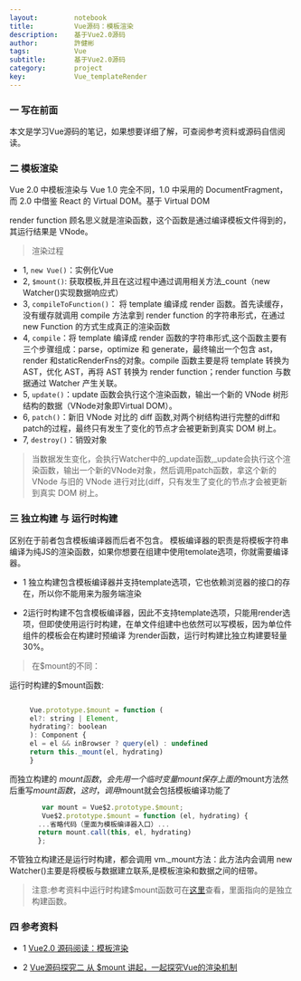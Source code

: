 ```yaml
---
layout:     	notebook
title:     	    Vue源码：模板渲染
description:    基于Vue2.0源码
author:     	許健彬
tags:      	    Vue
subtitle:     	基于Vue2.0源码
category:     	project
key:            Vue_templateRender
---
```


### 一 写在前面

本文是学习Vue源码的笔记，如果想要详细了解，可查阅参考资料或源码自信阅读。

### 二 模板渲染

Vue 2.0 中模板渲染与 Vue 1.0 完全不同，1.0 中采用的 DocumentFragment，而 2.0 中借鉴 React 的 Virtual DOM。基于 Virtual DOM

render function 顾名思义就是渲染函数，这个函数是通过编译模板文件得到的，其运行结果是 VNode。

> 渲染过程

* 1, `new Vue()`：实例化Vue               
* 2, `$mount()`: 获取模板,并且在这过程中通过调用相关方法_count（new Watcher()实现数据响应式）
* 3, `compileToFunction()`： 将 template 编译成 render 函数。首先读缓存，没有缓存就调用 compile 方法拿到 render function 的字符串形式，在通过new Function 的方式生成真正的渲染函数
* 4, `compile`：将 template 编译成 render 函数的字符串形式,这个函数主要有三个步骤组成：parse，optimize 和 generate，最终输出一个包含 ast，render 和staticRenderFns的对象。compile 函数主要是将 template 转换为 AST，优化 AST，再将 AST 转换为 render function；render function 与数据通过 Watcher 产生关联。
* 5,  `update()`：update 函数会执行这个渲染函数，输出一个新的 VNode 树形结构的数据（VNode对象即Virtual DOM）。
* 6,  `patch()`：新旧 VNode 对比的 diff 函数,对两个树结构进行完整的diff和patch的过程，最终只有发生了变化的节点才会被更新到真实 DOM 树上。
* 7,  `destroy()`：销毁对象

> 当数据发生变化，会执行Watcher中的_update函数,_update会执行这个渲染函数，输出一个新的VNode对象，然后调用patch函数，拿这个新的 VNode 与旧的 VNode 进行对比(diff，只有发生了变化的节点才会被更新到真实 DOM 树上。

### 三 独立构建 与 运行时构建

  区别在于前者包含模板编译器而后者不包含。
  模板编译器的职责是将模板字符串编译为纯JS的渲染函数，如果你想要在组建中使用temolate选项，你就需要编译器。

  * 1 独立构建包含模板编译器并支持template选项，它也依赖浏览器的接口的存在，所以你不能用来为服务端渲染

  * 2运行时构建不包含模板编译器，因此不支持template选项，只能用render选项，但即使使用运行时构建，在单文件组建中也依然可以写模板，因为单位件组件的模板会在构建时预编译
    为render函数，运行时构建比独立构建要轻量30%。

  > 在$mount的不同：

  运行时构建的$mount函数:

```javascript

     Vue.prototype.$mount = function (
     el?: string | Element,
     hydrating?: boolean
     ): Component {
     el = el && inBrowser ? query(el) : undefined
     return this._mount(el, hydrating)
     }

```

  而独立构建的 $mount函数，会先用一个临时变量mount保存上面的$mount方法然后重写$mount函数，这时，调用$mount就会包括模板编译功能了

```javascript
        var mount = Vue$2.prototype.$mount;
        Vue$2.prototype.$mount = function (el, hydrating) {
       ...省略代码（里面为模板编译器入口）...
       return mount.call(this, el, hydrating)
       };   
```

  不管独立构建还是运行时构建，都会调用 vm._mount方法：此方法内会调用 new Watcher()主要是将模板与数据建立联系,是模板渲染和数据之间的纽带。

  > 注意:参考资料中运行时构建$mount函数可在[这里](https://github.com/vuejs/vue/blob/v2.1.7/src/entries/web-runtime.js)查看，里面指向的是独立构建函数。

### 四 参考资料

 * 1 [Vue2.0 源码阅读：模板渲染](https://zhouweicsu.github.io/blog/2017/04/21/vue-2-0-template/)

 * 2 [Vue源码探究二 从 $mount 讲起，一起探究Vue的渲染机制](https://segmentfault.com/a/1190000009467029)
